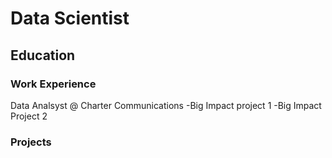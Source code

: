 # Data Scientist

## Education

### Work Experience
  Data Analsyst @ Charter Communications
  -Big Impact project 1
  -Big Impact Project 2

### Projects
  
